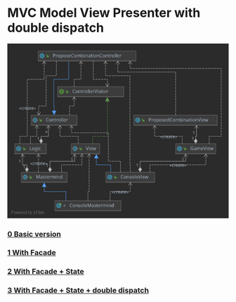 # MVC Model View Presenter with double dispatch
![mastermind](doc/mastermindWIthDoubleDisp.svg)




### [0 Basic version](https://github.com/Master-Desarrollo-20-21/diseno-oo-ejercicio-3-mastermind-separacion-de-controladores-Ruskab/tree/00_MVP_presentationmodel_basic)
### [1 With Facade](https://github.com/Master-Desarrollo-20-21/diseno-oo-ejercicio-3-mastermind-separacion-de-controladores-Ruskab/tree/01_MVP_presentationmodel_facade)
### [2 With Facade + State](https://github.com/Master-Desarrollo-20-21/diseno-oo-ejercicio-3-mastermind-separacion-de-controladores-Ruskab/tree/02_MVP_presentationmodel_state)
### [3 With Facade + State + double dispatch](https://github.com/Master-Desarrollo-20-21/diseno-oo-ejercicio-3-mastermind-separacion-de-controladores-Ruskab/tree/03_MVP_presentationmodel_doubledisp)
